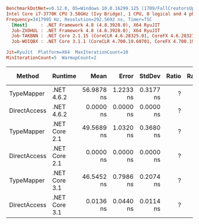 ``` ini

BenchmarkDotNet=v0.12.0, OS=Windows 10.0.16299.125 (1709/FallCreatorsUpdate/Redstone3)
Intel Core i7-3770K CPU 3.50GHz (Ivy Bridge), 1 CPU, 8 logical and 4 physical cores
Frequency=3417995 Hz, Resolution=292.5692 ns, Timer=TSC
  [Host]     : .NET Framework 4.8 (4.8.3928.0), X64 RyuJIT
  Job-ZXOHUL : .NET Framework 4.8 (4.8.3928.0), X64 RyuJIT
  Job-TAKBNN : .NET Core 2.1.15 (CoreCLR 4.6.28325.01, CoreFX 4.6.28327.02), X64 RyuJIT
  Job-WOIQBX : .NET Core 3.1.1 (CoreCLR 4.700.19.60701, CoreFX 4.700.19.60801), X64 RyuJIT

Jit=RyuJit  Platform=X64  MaxIterationCount=10  
MinIterationCount=5  WarmupCount=2  

```
|       Method |       Runtime |       Mean |     Error |    StdDev | Ratio | RatioSD |  Gen 0 | Gen 1 | Gen 2 | Allocated |
|------------- |-------------- |-----------:|----------:|----------:|------:|--------:|-------:|------:|------:|----------:|
|   TypeMapper |    .NET 4.6.2 | 56.9878 ns | 1.2233 ns | 0.3177 ns |     ? |       ? | 0.0114 |     - |     - |      48 B |
| DirectAccess |    .NET 4.6.2 |  0.0000 ns | 0.0000 ns | 0.0000 ns |     ? |       ? |      - |     - |     - |         - |
|   TypeMapper | .NET Core 2.1 | 49.5689 ns | 1.0320 ns | 0.3680 ns |     ? |       ? | 0.0114 |     - |     - |      48 B |
| DirectAccess | .NET Core 2.1 |  0.0000 ns | 0.0000 ns | 0.0000 ns |     ? |       ? |      - |     - |     - |         - |
|   TypeMapper | .NET Core 3.1 | 46.5452 ns | 0.7986 ns | 0.2074 ns |     ? |       ? | 0.0114 |     - |     - |      48 B |
| DirectAccess | .NET Core 3.1 |  0.0136 ns | 0.0440 ns | 0.0114 ns |     ? |       ? |      - |     - |     - |         - |
